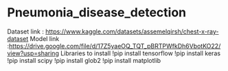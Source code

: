 # Pneumonia_disease_detection
Dataset link : https://www.kaggle.com/datasets/assemelqirsh/chest-x-ray-dataset 
Model link :https://drive.google.com/file/d/17Z5yaeOQ_TQT_pBRTPWfkDh6VbotKO22/view?usp=sharing
Libraries to install 
!pip install tensorflow
!pip install keras
!pip install scipy
!pip install glob2
!pip install matplotlib
